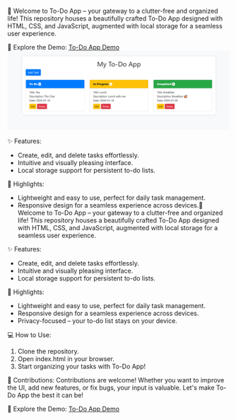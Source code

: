 🌟 Welcome to To-Do App – your gateway to a clutter-free and organized life! This repository houses a beautifully crafted To-Do App designed with HTML, CSS, and JavaScript, augmented with local storage for a seamless user experience.

🌟 Explore the Demo:  [To-Do App Demo](https://nik6348.github.io/To-Do-App/) 
 ![🌟 Explore the Demo:](Demo.png?raw=true "MY-TO-DO-App")


✨ Features:
- Create, edit, and delete tasks effortlessly.
- Intuitive and visually pleasing interface.
- Local storage support for persistent to-do lists.

🚀 Highlights:
- Lightweight and easy to use, perfect for daily task management.
- Responsive design for a seamless experience across devices.🌟 Welcome to To-Do App – your gateway to a clutter-free and organized life! This repository houses a beautifully crafted To-Do App designed with HTML, CSS, and JavaScript, augmented with local storage for a seamless user experience.

✨ Features:
- Create, edit, and delete tasks effortlessly.
- Intuitive and visually pleasing interface.
- Local storage support for persistent to-do lists.

🚀 Highlights:
- Lightweight and easy to use, perfect for daily task management.
- Responsive design for a seamless experience across devices.
- Privacy-focused – your to-do list stays on your device.

💻 How to Use:
1. Clone the repository.
2. Open index.html in your browser.
3. Start organizing your tasks with To-Do App!

🤝 Contributions:
Contributions are welcome! Whether you want to improve the UI, add new features, or fix bugs, your input is valuable. Let's make To-Do App the best it can be!

🌟 Explore the Demo:
[To-Do App Demo](https://nik6348.github.io/To-Do-App/) 
